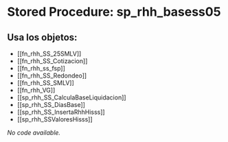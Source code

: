 # Stored Procedure: sp_rhh_basess05

## Usa los objetos:
- [[fn_rhh_SS_25SMLV]]
- [[fn_rhh_SS_Cotizacion]]
- [[fn_rhh_ss_fsp]]
- [[fn_rhh_SS_Redondeo]]
- [[fn_rhh_SS_SMLV]]
- [[fn_rhh_VG]]
- [[sp_rhh_SS_CalculaBaseLiquidacion]]
- [[sp_rhh_SS_DiasBase]]
- [[sp_rhh_SS_InsertaRhhHisss]]
- [[sp_rhh_SSValoresHisss]]

*No code available.*
